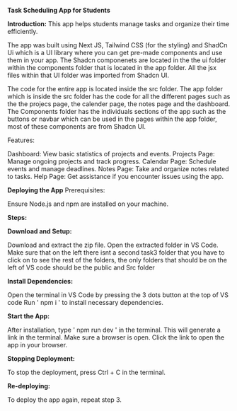 **Task Scheduling App for Students**

**Introduction:**
This app helps students manage tasks and organize their time efficiently.

The app was built using Next JS, Tailwind CSS (for the styling) and ShadCn Ui which is a UI library where you can get pre-made components and use them in your app. The Shadcn componenets are located in the 
the ui folder within the components folder that is located in the app folder. All the jsx files within that UI folder was imported from Shadcn UI.

The code for the entire app is located inside the src folder. The app folder which is inside the src folder has the code for all the different pages such as the the projecs page, the calender page, the notes page and the dashboard. The Components folder has the individuals sections of the app such as the buttons or navbar which can be used in the pages within the app folder, most of these components are from Shadcn UI. 

Features:

Dashboard: View basic statistics of projects and events.
Projects Page: Manage ongoing projects and track progress.
Calendar Page: Schedule events and manage deadlines.
Notes Page: Take and organize notes related to tasks.
Help Page: Get assistance if you encounter issues using the app.


**Deploying the App**
Prerequisites:

Ensure Node.js and npm are installed on your machine.

**Steps:**

**Download and Setup:**

Download and extract the zip file.
Open the extracted folder in VS Code.
Make sure that on the left there isnt a second task3 folder that you have to click on to see the rest of the folders, the only folders that should be on the left of VS code should be the public and Src folder 

**Install Dependencies:**

Open the terminal in VS Code by pressing the 3 dots button at the top of VS code
Run ' npm i ' to install necessary dependencies.

**Start the App:**

After installation, type ' npm run dev ' in the terminal.
This will generate a link in the terminal.
Make sure a browser is open.
Click the link to open the app in your browser.

**Stopping Deployment:**

To stop the deployment, press Ctrl + C in the terminal.

**Re-deploying:**

To deploy the app again, repeat step 3.



